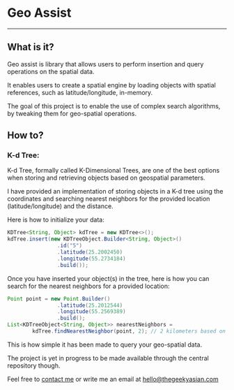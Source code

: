 # Geo Assist

---

## What is it?
Geo assist is library that allows users to perform insertion and query operations on the spatial data. 

It enables users to create a spatial engine by loading objects with spatial references, such as latitude/longitude, in-memory.

The goal of this project is to enable the use of complex search algorithms, by tweaking them for geo-spatial operations.

## How to?

### K-d Tree:

K-d Tree, formally called K-Dimensional Trees, are one of the best options when storing and retrieving objects based on geospatial parameters.

I have provided an implementation of storing objects in a K-d tree using the coordinates and searching nearest neighbors for the provided location (latitude/longitude) and the distance.

Here is how to initialize your data:

``` java
KDTree<String, Object> kdTree = new KDTree<>();
kdTree.insert(new KDTreeObject.Builder<String, Object>()
				.id("5")
				.latitude(25.2002450)
				.longitude(55.2734184)
				.build());
```

Once you have inserted your object(s) in the tree, here is how you can search for the nearest neighbors for a provided location:

``` java
Point point = new Point.Builder()
				.latitude(25.2012544)
				.longitude(55.2569389)
				.build();
List<KDTreeObject<String, Object>> nearestNeighbors = 
        kdTree.findNearestNeighbor(point, 2); // 2 kilometers based on haversine distance.
```

This is how simple it has been made to query your geo-spatial data.

The project is yet in progress to be made available through the central repository though.

Feel free to [contact me](https://thegeekyasian.com/contact/) or write me an email at [hello@thegeekyasian.com](mailto:hello@thegeekyasian.com)